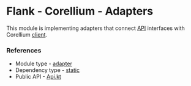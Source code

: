# Flank - Corellium - Adapters

This module is implementing adapters that connect [API](../api) interfaces with Corellium [client](../client).

### References

* Module type - [adapter](../../docs/architecture.md#adapter)
* Dependency type - [static](../../docs/architecture.md#static_dependencies)
* Public API - [Api.kt](./src/main/kotlin/flank/corellium/Api.kt)
